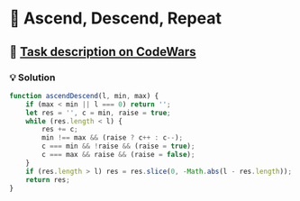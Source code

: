 # 📝 Ascend, Descend, Repeat

## 🔗 [Task description on CodeWars](https://www.codewars.com/kata/62ca07aaedc75c88fb95ee2f)

### 💡 Solution

```javascript
function ascendDescend(l, min, max) {
    if (max < min || l === 0) return '';
    let res = '', c = min, raise = true;
    while (res.length < l) {
        res += c;
        min !== max && (raise ? c++ : c--);
        c === min && !raise && (raise = true);
        c === max && raise && (raise = false);
    }
    if (res.length > l) res = res.slice(0, -Math.abs(l - res.length));
    return res;
}
```
